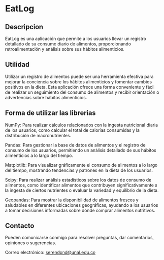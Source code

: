 # EatLog
## Descripcion
EatLog es una aplicación que permite a los usuarios llevar un registro detallado de su consumo diario de alimentos, proporcionando retroalimentación y análisis sobre sus hábitos alimenticios.

## Utilidad
Utilizar un registro de alimentos puede ser una herramienta efectiva para mejorar la conciencia sobre los hábitos alimenticios y fomentar cambios positivos en la dieta. Esta aplicación ofrece una forma conveniente y fácil de realizar un seguimiento del consumo de alimentos y recibir orientación o advertencias  sobre hábitos alimenticios.

## Forma de utilizar las librerias
NumPy: Para realizar cálculos relacionados con la ingesta nutricional diaria de los usuarios, como calcular el total de calorías consumidas y la distribución de macronutrientes.

Pandas: Para gestionar la base de datos de alimentos y el registro de consumo de los usuarios, permitiendo un análisis detallado de sus hábitos alimenticios a lo largo del tiempo.

Matplotlib: Para visualizar gráficamente el consumo de alimentos a lo largo del tiempo, mostrando tendencias y patrones en la dieta de los usuarios.

Scipy: Para realizar análisis estadísticos sobre los datos de consumo de alimentos, como identificar alimentos que contribuyen significativamente a la ingesta de ciertos nutrientes o evaluar la variedad y equilibrio de la dieta.

Geopandas: Para mostrar la disponibilidad de alimentos frescos y saludables en diferentes ubicaciones geográficas, ayudando a los usuarios a tomar decisiones informadas sobre dónde comprar alimentos nutritivos.

## Contacto
Pueden comunicarse conmigo para resolver preguntas, dar comentarios, opiniones o sugerencias.

Correo electrónico: serendond@unal.edu.co 
